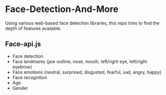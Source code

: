 # Face-Detection-And-More

Using various web-based face detection libraries, this repo tries to find the depth of features available.

## Face-api.js
- Face detection
- Face landmarks (jaw outline, nose, mouth, left/right eye, left/right eyebrow)
- Face emotions (neutral, surprsied, disgusted, fearful, sad, angry, happy)
- Face recognition
- Age
- Gender
